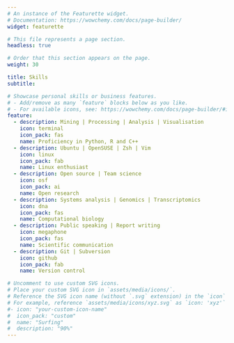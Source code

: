 ```yaml
---
# An instance of the Featurette widget.
# Documentation: https://wowchemy.com/docs/page-builder/
widget: featurette

# This file represents a page section.
headless: true

# Order that this section appears on the page.
weight: 30

title: Skills
subtitle:

# Showcase personal skills or business features.
# - Add/remove as many `feature` blocks below as you like.
# - For available icons, see: https://wowchemy.com/docs/page-builder/#icons
feature:
  - description: Mining | Processing | Analysis | Visualisation
    icon: terminal
    icon_pack: fas
    name: Proficiency in Python, R and C++
  - description: Ubuntu | OpenSUSE | Zsh | Vim
    icon: linux 
    icon_pack: fab
    name: Linux enthusiast
  - description: Open source | Team science
    icon: osf 
    icon_pack: ai
    name: Open research
  - description: Systems analysis | Genomics | Transcriptomics
    icon: dna
    icon_pack: fas
    name: Computational biology
  - description: Public speaking | Report writing 
    icon: megaphone
    icon_pack: fas
    name: Scientific communication
  - description: Git | Subversion
    icon: github
    icon_pack: fab
    name: Version control

# Uncomment to use custom SVG icons.
# Place your custom SVG icon in `assets/media/icons/`.
# Reference the SVG icon name (without `.svg` extension) in the `icon` field.
# For example, reference `assets/media/icons/xyz.svg` as `icon: 'xyz'`
#- icon: "your-custom-icon-name"
#  icon_pack: "custom"
#  name: "Surfing"
#  description: "90%"
---
```

